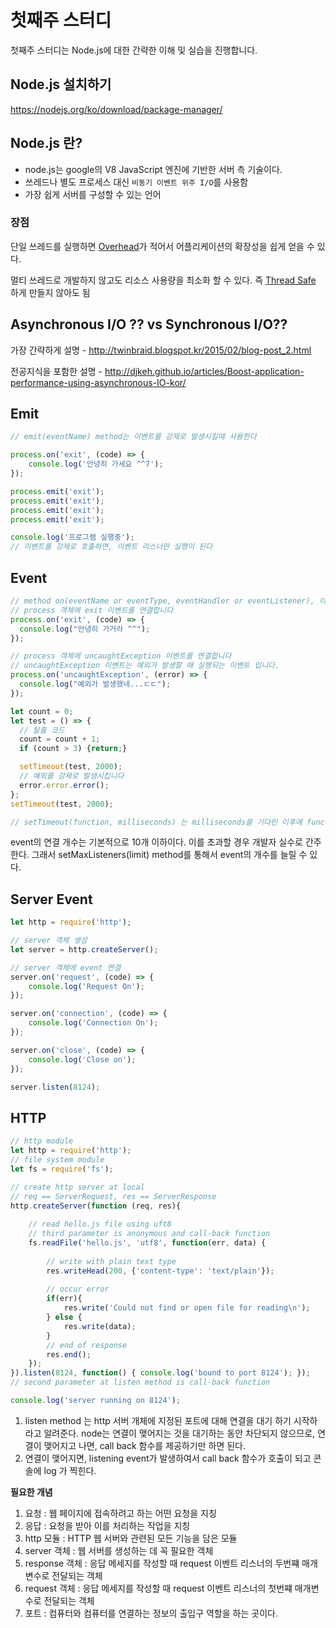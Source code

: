 # 첫째주 스터디

첫째주 스터디는 Node.js에 대한 간략한 이해 및 실습을 진행합니다.

## Node.js 설치하기

https://nodejs.org/ko/download/package-manager/

## Node.js 란?

* node.js는 google의 V8 JavaScript 엔진에 기반한 서버 측 기술이다.
* 쓰레드나 별도 프로세스 대신 ```비동기 이벤트 위주 I/O```를 사용함
* 가장 쉽게 서버를 구성할 수 있는 언어

### 장점  
단일 쓰레드를 실행하면 [Overhead][overhead]가 적어서 어플리케이션의 확장성을 쉽게 얻을 수 있다.

멀티 쓰레드로 개발하지 않고도 리소스 사용량을 최소화 할 수 있다. 즉 [Thread Safe][thread_safe] 하게 만들지 않아도 됨


## Asynchronous I/O ?? vs Synchronous I/O??

가장 간략하게 설명 - 
http://twinbraid.blogspot.kr/2015/02/blog-post_2.html

전공지식을 포함한 설명 - 
http://djkeh.github.io/articles/Boost-application-performance-using-asynchronous-IO-kor/

## Emit 

``` js
// emit(eventName) method는 이벤트를 강제로 발생시킬때 사용한다

process.on('exit', (code) => {
    console.log('안녕히 가세요 ^^7');
});

process.emit('exit');
process.emit('exit');
process.emit('exit');
process.emit('exit');

console.log('프로그램 실행중');
// 이벤트를 강제로 호출하면, 이벤트 리스너만 실행이 된다
```

## Event

```js
// method on(eventName or eventType, eventHandler or eventListener), 이벤트를 연결할때 사용
// process 객체에 exit 이벤트를 연결합니다
process.on('exit', (code) => {
  console.log("안녕히 가거라 ^^");
});

// process 객체에 uncaughtException 이벤트를 연결합니다
// uncaughtException 이벤트는 예외가 발생할 때 실행되는 이벤트 입니다.
process.on('uncaughtException', (error) => {
  console.log("예외가 발생했네...ㄷㄷ");
});

let count = 0;
let test = () => {
  // 탈출 코드
  count = count + 1;
  if (count > 3) {return;}

  setTimeout(test, 2000);
  // 예외를 강제로 발생시킵니다
  error.error.error();
};
setTimeout(test, 2000);

// setTimeout(function, milliseconds) 는 milliseconds를 기다린 이후에 function을 실행

```
event의 연결 개수는 기본적으로 10개 이하이다. 이를 초과할 경우 개발자 실수로 간주한다. 그래서 setMaxListeners(limit) method를 통해서 event의 개수를 늘릴 수 있다.

## Server Event

```js
let http = require('http');

// server 객체 생성
let server = http.createServer();

// server 객체에 event 연결
server.on('request', (code) => {
    console.log('Request On');
});

server.on('connection', (code) => {
    console.log('Connection On');
});

server.on('close', (code) => {
    console.log('Close on');
});

server.listen(8124);
```

## HTTP
```js
// http module
let http = require('http');
// file system module 
let fs = require('fs');

// create http server at local
// req == ServerRequest, res == ServerResponse
http.createServer(function (req, res){
    
    // read hello.js file using uft8
    // third parameter is anonymous and call-back function
    fs.readFile('hello.js', 'utf8', function(err, data) {
        
        // write with plain text type
        res.writeHead(200, {'content-type': 'text/plain'});        
        
        // occur error
        if(err){
            res.write('Could not find or open file for reading\n');
        } else {
            res.write(data);
        }
        // end of response
        res.end();
    });
}).listen(8124, function() { console.log('bound to port 8124'); });
// second parameter at listen method is call-back function

console.log('server running on 8124');
```

1. listen method 는 http 서버 개체에 지정된 포트에 대해 연결을 대기 하기 시작하라고 알려준다. node는 연결이 맺어지는 것을 대기하는 동안 차단되지 않으므로, 연결이 맺어지고 나면, call back 함수를 제공하기만 하면 된다.
2. 연결이 맺어지면, listening event가 발생하여서 call back 함수가 호출이 되고 콘솔에 log 가 찍힌다.

**필요한 개념**
1. 요청 : 웹 페이지에 접속하려고 하는 어떤 요청을 지칭
2. 응답 : 요청을 받아 이를 처리하는 작업을 지칭
3. http 모듈 : HTTP 웹 서버와 관련된 모든 기능을 담은 모듈
4. server 객체 : 웹 서버를 생성하는 데 꼭 필요한 객체
5. response 객체 : 응답 메세지를 작성할 때 request 이벤트 리스너의 두번쨰 매개변수로 전달되는 객체
6. request 객체 : 응답 메세지를 작성할 때 request 이벤트 리스너의 첫번쨰 매개변수로 전달되는 객체
7. 포트 : 컴퓨터와 컴퓨터를 연결하는 정보의 출입구 역할을 하는 곳이다.





[overhead]: https://ko.wikipedia.org/wiki/%EC%98%A4%EB%B2%84%ED%97%A4%EB%93%9C
[thread_safe]: https://kldp.org/node/36904